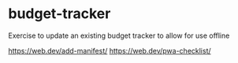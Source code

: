 # budget-tracker

Exercise to update an existing budget tracker to allow for use offline

https://web.dev/add-manifest/
https://web.dev/pwa-checklist/
